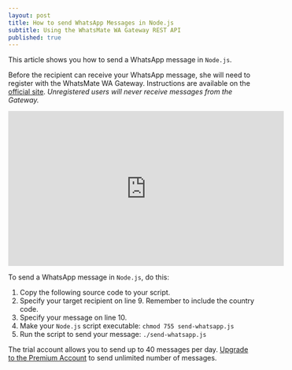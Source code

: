 ```yaml
---
layout: post
title: How to send WhatsApp Messages in Node.js
subtitle: Using the WhatsMate WA Gateway REST API
published: true
---
```


This article shows you how to send a WhatsApp message in `Node.js`.

Before the recipient can receive your WhatsApp message, she will need to register with the WhatsMate WA Gateway. Instructions are available on the [official site](http://www.whatsmate.net/whatsapp-gateway.html). *Unregistered users will never receive messages from the Gateway.*


<iframe width="560" height="315" src="https://www.youtube.com/embed/F9WHvVPCefA?rel=0&cc_load_policy=1" frameborder="0" allowfullscreen></iframe>


To send a WhatsApp message in `Node.js`, do this:

1. Copy the following source code to your script.  <script src="https://gist.github.com/whatsmate/3cdd056532d2e675922c.js"></script>
2. Specify your target recipient on line 9. Remember to include the country code.
3. Specify your message on line 10.
4. Make your `Node.js` script executable: `chmod 755 send-whatsapp.js`
5. Run the script to send your message: `./send-whatsapp.js`


The trial account allows you to send up to 40 messages per day. [Upgrade to the Premium Account](http://www.whatsmate.net/premium-account.html) to send unlimited number of messages.



<br>
<script async src="//pagead2.googlesyndication.com/pagead/js/adsbygoogle.js"></script>
<ins class="adsbygoogle"
     style="display:inline-block;width:728px;height:90px"
     data-ad-client="ca-pub-7383487179928477"
     data-ad-slot="6959057004"></ins>
<script>
(adsbygoogle = window.adsbygoogle || []).push({});
</script>
<br>

